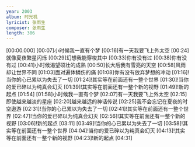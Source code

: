 ```yaml
---
year: 2003
album: 时光机
lyricist: 张雨生
composer: 张雨生
length: 306
---
```

[00:00.000]
[00:07]小时候我一直有个梦
[00:16]有一天我要飞上外太空
[00:24]就像夏夜繁星闪烁
[00:29]幻想我能穿梭其中
[00:33]你有没有过
[00:38]你有没有过
[00:41]小时候渴望硕壮的成熟
[00:50]长大后我有雪亮的天空
[00:58]风雨却让世界不同
[01:03]面对遍体鳞伤的痛
[01:08]你有没有放弃梦想的冲动
[01:16]!当你的心已累以为失去了一切
[01:24]!其实等在前面还有一整个世界
[01:30]!当你的爱已碎以为纯真会幻灭
[01:39]!其实等在前面还有一整个新的视野
[01:49]!新的起点
[01:54]
[01:58]小时候我一直有个梦
[02:07]有一天我要飞上外太空
[02:15]即使越来越淡的星座
[02:20]越来越远的神话传说
[02:25]我不会忘记在夏夜的时空遨游
[02:31]!当你的心已累以为失去了一切
[02:41]!其实等在前面还有一整个世界
[02:47]!当你的爱已碎以为纯真会幻灭
[02:56]!其实等在前面还有一整个新的视野
[03:06]!新的起点
[03:11]
[03:49]!当你的心已累以为失去了一切
[03:58]!其实等在前面还有一整个世界
[04:04]!当你的爱已碎以为纯真会幻灭
[04:13]!其实等在前面还有一整个新的视野
[04:23]!新的起点
[04:31]